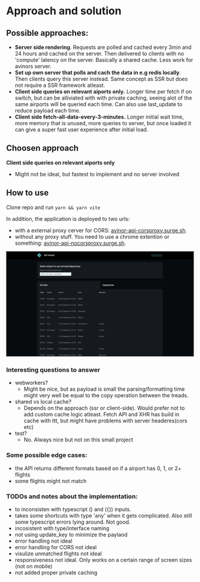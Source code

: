 # Approach and solution 

## Possible approaches: 
- **Server side rendering**. Requests are polled and cached every 3min and 24 hours and cached on the server. Then delivered to clients with no 'compute' latency on the server. Basically a shared cache. Less work for avinors server.
- **Set up own server that polls and cach the data in e.g redis locally**. Then clients query this server instead. Same concept as SSR but does not require a SSR framework atleast. 
- **Client side queries on relevant aiports only.** Longer time per fetch if on switch, but can be alliviated with with private caching, seeing alot of the same airports will be queried each time. Can also use last_update to reduce payload each time.  
- **Client side fetch-all-data-every-3-minutes.** Longer initial wait time, more memory that is unused, more queries to server, but once loaded it can give a super fast user experience after initial load. 

## Choosen approach 
**Client side queries on relevant aiports only**
  - Might not be ideal, but fastest to implement and no server involved

## How to use
Clone repo and run ```yarn && yarn vite ```

In addition, the application is deployed to two urls: 
- with a external proxy cerver for CORS: [avinor-api-corsproxy.surge.sh](https://avinor-api-corsproxy.surge.sh/).
- without any proxy stuff. You need to use a chrome extention or something: [avinor-api-nocorsproxy.surge.sh](https://avinor-api-nocorsproxy.surge.sh/).

![image](./snapshot.png)


### Interesting questions to answer
- webworkers?
    - Might be nice, but as payload is small the parsing/formatting time might very well be equal to the copy operation between the treads. 
- shared vs local cache?
    - Depends on the approach (ssr or client-side). Would prefer not to add custom cache logic atleast. Fetch API and XHR has build in cache with ttt, but might have problems with server headeres(cors etc)
- test?
    - No. Always nice but not on this small project 



### Some possible edge cases:
- the API returns different formats based on if a airport has 0, 1, or  2+ flights
- some flights might not match


### TODOs and notes about the implementation:
- to inconsisten with typescript () and ({}) inputs.
- takes some shortcuts with type 'any' when it gets complicated. Also still some typescript errors lying around. Not good.
- incosistent with type/interface naming
- not using update_key to minimize the paylaod
- error handling not ideal 
- error handling for CORS not ideal
- visulize unmatched flights not ideal
- responsiveness not ideal. Only works on a certain range of screen sizes (not on mobile)
- not added proper private caching
